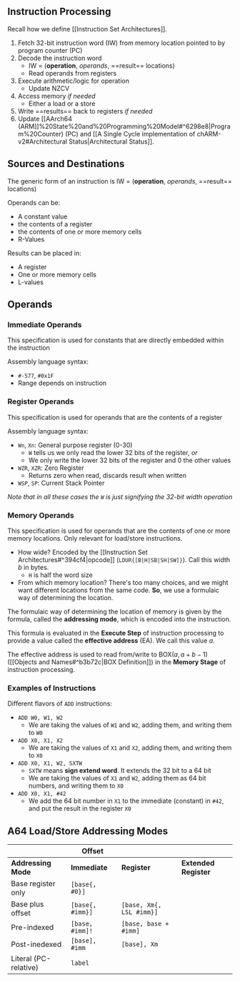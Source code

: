 ## Instruction Processing

Recall how we define [[Instruction Set Architectures]].

1. Fetch 32-bit instruction word (IW) from memory location pointed to by program counter (PC)
2. Decode the instruction word
   - IW = (**operation**, _operands_, ==result== locations)
   - Read operands from registers
3. Execute arithmetic/logic for operation
   - Update NZCV
4. Access memory _if needed_
   - Either a load or a store
5. Write ==results== back to registers _if needed_
6. Update [[AArch64 (ARM]]%20State%20and%20Programming%20Model#^6298e8|Program%20Counter) (PC) and [[A Single Cycle implementation of chARM-v2#Architectural Status|Architectural Status]].

## Sources and Destinations

The generic form of an instruction is IW = (**operation**, _operands_, ==result== locations)

Operands can be:

- A constant value
- the contents of a register
- the contents of one or more memory cells
- R-Values

Results can be placed in:

- A register
- One or more memory cells
- L-values

## Operands

### Immediate Operands

This specification is used for constants that are directly embedded within the instruction

Assembly language syntax:

- `#-577`, `#0x1F`
- Range depends on instruction

### Register Operands

This specification is used for operands that are the contents of a register

Assembly language syntax:

- `Wn`, `Xn`: General purpose register (0-30)
  - `W` tells us we only read the lower 32 bits of the register, _or_
  - We only write the lower 32 bits of the register and 0 the other values
- `WZR`, `XZR`: Zero Register
  - Returns zero when read, discards result when written
- `WSP`, `SP`: Current Stack Pointer

_Note that in all these cases the `W` is just signifying the 32-bit width operation_

### Memory Operands

This specification is used for operands that are the contents of one or more memory locations. Only relevant for load/store instructions.

- How wide? Encoded by the [[Instruction Set Architectures#^394cf4|opcode]] (`LDUR{[B|H|SB|SH|SW]}`). Call this width $b$ in bytes.
  - `H` is half the word size
- From which memory location? There's too many choices, and we might want different locations from the same code. **So**, we use a formulaic way of determining the location.

The formulaic way of determining the location of memory is given by the formula, called the **addressing mode**, which is encoded into the instruction.

This formula is evaluated in the **Execute Step** of instruction processing to provide a value called the **effective address** (EA). We call this value $a$.

The effective address is used to read from/write to $\text{BOX}(a, a+b-1)$ ([[Objects and Names#^b3b72c|BOX Definition]]) in the **Memory Stage** of instruction processing.

### Examples of Instructions

Different flavors of `ADD` instructions:

- `ADD W0, W1, W2`
  - We are taking the values of `W1` and `W2`, adding them, and writing them to `W0`
- `ADD X0, X1, X2`
  - We are taking the values of `X1` and `X2`, adding them, and writing them to `X0`
- `ADD X0, X1, W2, SXTW`
  - `SXTW` means **sign extend word**. It extends the 32 bit to a 64 bit
  - We are taking the values of `X1` and `W2`, adding them as 64 bit numbers, and writing them to `X0`
- `ADD X0, X1, #42`
  - We add the 64 bit number in `X1` to the immediate (constant) in `#42`, and put the result in the register `X0`

## A64 Load/Store Addressing Modes

|                       | Offset           |                          |                       |
| --------------------- | ---------------- | ------------------------ | --------------------- |
| **Addressing Mode**   | **Immediate**    | **Register**             | **Extended Register** |
| Base register only    | `[base{, #0}]`   |                          |                       |
| Base plus offset      | `[base{, #imm}]` | `[base, Xm{, LSL #imm}]` |                       |
| Pre-indexed           | `[base, #imm]!`  | `[base, base + #imm]`    |                       |
| Post-inedexed         | `[base], #imm`   | `[base], Xm`             |                       |
| Literal (PC-relative) | `label`          |                          |                       |
